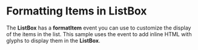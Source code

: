 Formatting Items in ListBox
===========================

The **ListBox** has a **formatItem** event you can use to customize the display of the items in the list. This sample uses the event to add inline HTML with glyphs to display them in the **ListBox**.